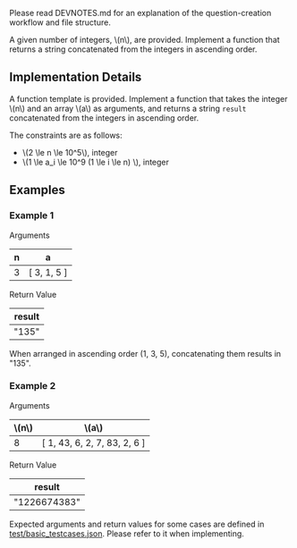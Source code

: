 Please read DEVNOTES.md for an explanation of the question-creation workflow and file structure.

A given number of integers, \\(n\\), are provided. Implement a function that returns a string concatenated from the integers in ascending order.

## Implementation Details

A function template is provided. Implement a function that takes the integer \\(n\\) and an array \\(a\\) as arguments, and returns a string `result` concatenated from the integers in ascending order.

The constraints are as follows:

- \\(2 \le n \le 10^5\\), integer
- \\(1 \le a_i \le 10^9 (1 \le i \le n) \\), integer

## Examples
### Example 1
Arguments

| n   | a          |
|-----|------------|
| 3   | [ 3, 1, 5 ]|

Return Value

| result |
|--------|
| "135"   |

When arranged in ascending order (1, 3, 5), concatenating them results in "135".

### Example 2
Arguments

| \\(n\\)   | \\(a\\)                  |
|-----|--------------------|
| 8   | [ 1, 43, 6, 2, 7, 83, 2, 6 ] |

Return Value

| result     |
|------------|
| "1226674383" |

Expected arguments and return values for some cases are defined in [test/basic_testcases.json](test/basic_testcases.json). Please refer to it when implementing.
